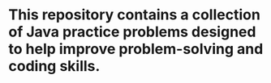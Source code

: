 # This repository contains a collection of Java practice problems designed to help improve problem-solving and coding skills.
